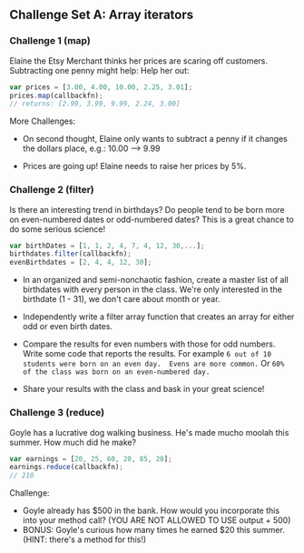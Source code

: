 ## Challenge Set A: Array iterators ##

### Challenge 1 (map) ###

Elaine the Etsy Merchant thinks her prices are scaring off customers. Subtracting one penny might help:
Help her out:

```javascript
var prices = [3.00, 4.00, 10.00, 2.25, 3.01];
prices.map(callbackfn);
// returns: [2.99, 3.99, 9.99, 2.24, 3.00]
```

More Challenges:

-  On second thought, Elaine only wants to subtract a penny if it changes the dollars place, e.g.: 10.00 --> 9.99

-  Prices are going up! Elaine needs to raise her prices by 5%.


### Challenge 2 (filter) ###
Is there an interesting trend in birthdays?  Do people tend to be born more on even-numbered dates or odd-numbered dates?  This is a great chance to do some serious science!

```javascript
var birthDates = [1, 1, 2, 4, 7, 4, 12, 30,...];
birthdates.filter(callbackfn);
evenBirthdates = [2, 4, 4, 12, 30];
```
-  In an organized and semi-nonchaotic fashion, create a master list of all birthdates with every person in the class.  We're only interested in the birthdate (1 - 31), we don't care about month or year.

-  Independently write a filter array function that creates an array for either odd or even birth dates.

-  Compare the results for even numbers with those for odd numbers.  Write some code that reports the results.  For example `6 out of 10 students were born on an even day.  Evens are more common.`  Or `60% of the class was born on an even-numbered day.`

-  Share your results with the class and bask in your great science!

### Challenge 3 (reduce) ###
Goyle has a lucrative dog walking business. He's made mucho moolah this summer. How much did he make?

```javascript
var earnings = [20, 25, 60, 20, 85, 20];
earnings.reduce(callbackfn);
// 210
```
Challenge:

-  Goyle already has $500 in the bank. How would you incorporate this into your method call? (YOU ARE NOT ALLOWED TO USE output + 500)
-  BONUS: Goyle's curious how many times he earned $20 this summer. (HINT: there's a method for this!)
